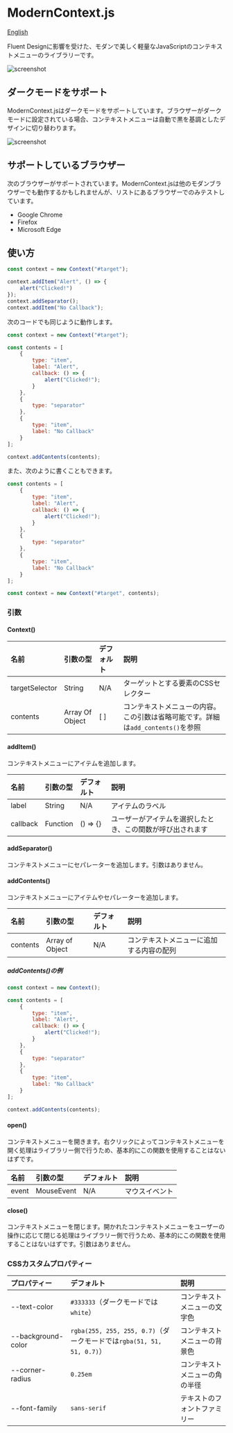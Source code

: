 # ModernContext.js

[English](README.md)

Fluent Designに影響を受けた、モダンで美しく軽量なJavaScriptのコンテキストメニューのライブラリーです。

![screenshot](screenshot_light.png)

## ダークモードをサポート

ModernContext.jsはダークモードをサポートしています。ブラウザーがダークモードに設定されている場合、コンテキストメニューは自動で黒を基調としたデザインに切り替わります。

![screenshot](screenshot_dark.png)

## サポートしているブラウザー

次のブラウザーがサポートされています。ModernContext.jsは他のモダンブラウザーでも動作するかもしれませんが、リストにあるブラウザーでのみテストしています。

- Google Chrome
- Firefox
- Microsoft Edge

## 使い方

```javascript
const context = new Context("#target");

context.addItem("Alert", () => {
    alert("Clicked!")
});
context.addSeparator();
context.addItem("No Callback");
```

次のコードでも同じように動作します。

```javascript
const context = new Context("#target");

const contents = [
    {
        type: "item",
        label: "Alert",
        callback: () => {
            alert("Clicked!");
        }
    },
    {
        type: "separator"
    },
    {
        type: "item",
        label: "No Callback"
    }
];

context.addContents(contents);
```

また、次のように書くこともできます。

```javascript
const contents = [
    {
        type: "item",
        label: "Alert",
        callback: () => {
            alert("Clicked!");
        }
    },
    {
        type: "separator"
    },
    {
        type: "item",
        label: "No Callback"
    }
];

const context = new Context("#target", contents);
```

### 引数

#### Context()

| 名前           | 引数の型        | デフォルト | 説明                                                                               |
| :------------- | :-------------- | :--------- | :--------------------------------------------------------------------------------- |
| targetSelector | String          | N/A        | ターゲットとする要素のCSSセレクター                                                |
| contents       | Array Of Object | [ ]        | コンテキストメニューの内容。この引数は省略可能です。詳細は``add_contents()``を参照 |

#### addItem()

コンテキストメニューにアイテムを追加します。

| 名前     | 引数の型 | デフォルト | 説明                                                       |
| :------- | :------- | :--------- | :--------------------------------------------------------- |
| label    | String   | N/A        | アイテムのラベル                                           |
| callback | Function | () => {}   | ユーザーがアイテムを選択したとき、この関数が呼び出されます |

#### addSeparator()

コンテキストメニューにセパレーターを追加します。引数はありません。

#### addContents()

コンテキストメニューにアイテムやセパレーターを追加します。

| 名前     | 引数の型        | デフォルト | 説明                                     |
| :------- | :-------------- | :--------- | :--------------------------------------- |
| contents | Array of Object | N/A        | コンテキストメニューに追加する内容の配列 |

##### addContents()の例

```javascript
const context = new Context();

const contents = [
    {
        type: "item",
        label: "Alert",
        callback: () => {
            alert("Clicked!");
        }
    },
    {
        type: "separator"
    },
    {
        type: "item",
        label: "No Callback"
    }
];

context.addContents(contents);
```

#### open()

コンテキストメニューを開きます。右クリックによってコンテキストメニューを開く処理はライブラリー側で行うため、基本的にこの関数を使用することはないはずです。

| 名前  | 引数の型   | デフォルト | 説明           |
| :---- | :--------- | :--------- | :------------- |
| event | MouseEvent | N/A        | マウスイベント |

#### close()

コンテキストメニューを閉じます。開かれたコンテキストメニューをユーザーの操作に応じて閉じる処理はライブラリー側で行うため、基本的にこの関数を使用することはないはずです。引数はありません。

### CSSカスタムプロパティー

| プロパティー       | デフォルト                                                                | 説明                           |
| :----------------- | :------------------------------------------------------------------------ | :----------------------------- |
| --text-color       | ``#333333``（ダークモードでは``white``）                                  | コンテキストメニューの文字色   |
| --background-color | ``rgba(255, 255, 255, 0.7)``（ダークモードでは``rgba(51, 51, 51, 0.7)``） | コンテキストメニューの背景色   |
| --corner-radius    | ``0.25em``                                                                | コンテキストメニューの角の半径 |
| --font-family      | ``sans-serif``                                                            | テキストのフォントファミリー   |
